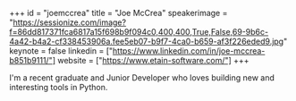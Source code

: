 ﻿+++
id = "joemccrea"
title = "Joe McCrea"
speakerimage = "https://sessionize.com/image?f=86dd817371fca6817a15f698b9f094c0,400,400,True,False,69-9b6c-4a42-b4a2-cf338453906a.fee5eb07-b9f7-4ca0-b659-af3f226eded9.jpg"
keynote = false
linkedin = ["https://www.linkedin.com/in/joe-mccrea-b851b9111/"]
website = ["https://www.etain-software.com/"]
+++

I'm a recent graduate and Junior Developer who loves building new and interesting tools in Python. 